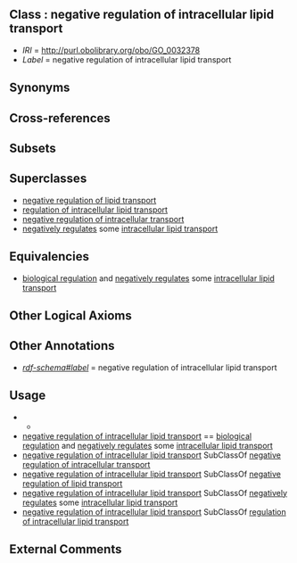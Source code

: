 
## Class : negative regulation of intracellular lipid transport

 * *IRI* = http://purl.obolibrary.org/obo/GO_0032378
 * *Label* = negative regulation of intracellular lipid transport

## Synonyms


## Cross-references


## Subsets


## Superclasses

 * [negative regulation of lipid transport](../../GO/69/GO_0032369.md)
 * [regulation of intracellular lipid transport](../../GO/77/GO_0032377.md)
 * [negative regulation of intracellular transport](../../GO/87/GO_0032387.md)
 * [negatively regulates](../../RO/12/RO_0002212.md) some [intracellular lipid transport](../../GO/65/GO_0032365.md)

## Equivalencies

 * [biological regulation](../../GO/07/GO_0065007.md) and [negatively regulates](../../RO/12/RO_0002212.md) some [intracellular lipid transport](../../GO/65/GO_0032365.md)

## Other Logical Axioms


## Other Annotations

 * *[rdf-schema#label](../../el/rdf-schema#label.md)* = negative regulation of intracellular lipid transport

## Usage

 * -
 * [negative regulation of intracellular lipid transport](../../GO/78/GO_0032378.md) == [biological regulation](../../GO/07/GO_0065007.md) and [negatively regulates](../../RO/12/RO_0002212.md) some [intracellular lipid transport](../../GO/65/GO_0032365.md)
 * [negative regulation of intracellular lipid transport](../../GO/78/GO_0032378.md) SubClassOf [negative regulation of intracellular transport](../../GO/87/GO_0032387.md)
 * [negative regulation of intracellular lipid transport](../../GO/78/GO_0032378.md) SubClassOf [negative regulation of lipid transport](../../GO/69/GO_0032369.md)
 * [negative regulation of intracellular lipid transport](../../GO/78/GO_0032378.md) SubClassOf [negatively regulates](../../RO/12/RO_0002212.md) some [intracellular lipid transport](../../GO/65/GO_0032365.md)
 * [negative regulation of intracellular lipid transport](../../GO/78/GO_0032378.md) SubClassOf [regulation of intracellular lipid transport](../../GO/77/GO_0032377.md)

## External Comments

